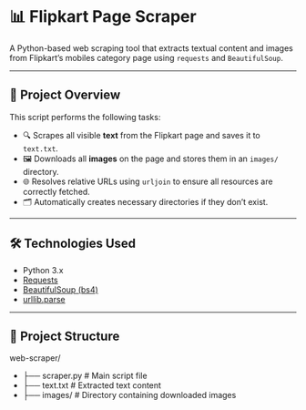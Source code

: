 # 📊 Flipkart Page Scraper

A Python-based web scraping tool that extracts textual content and images from Flipkart’s mobiles category page using `requests` and `BeautifulSoup`.

---

## 📌 Project Overview

This script performs the following tasks:

- 🔍 Scrapes all visible **text** from the Flipkart page and saves it to `text.txt`.
- 🖼 Downloads all **images** on the page and stores them in an `images/` directory.
- 🌐 Resolves relative URLs using `urljoin` to ensure all resources are correctly fetched.
- 🗂 Automatically creates necessary directories if they don’t exist.

---

## 🛠️ Technologies Used

- Python 3.x
- [Requests](https://docs.python-requests.org/en/master/)
- [BeautifulSoup (bs4)](https://www.crummy.com/software/BeautifulSoup/bs4/doc/)
- [urllib.parse](https://docs.python.org/3/library/urllib.parse.html)

---

## 📁 Project Structure

web-scraper/
- ├── scraper.py # Main script file
- ├── text.txt # Extracted text content
- ├── images/ # Directory containing downloaded images
